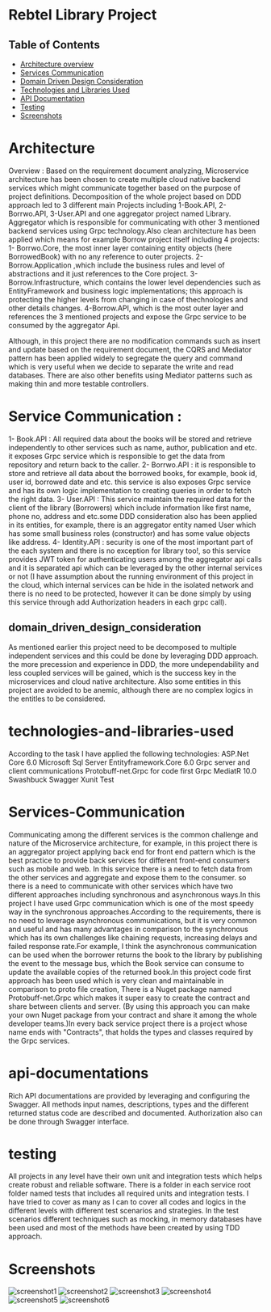 # Rebtel Library Project

## Table of Contents
* [Architecture overview](#architecture)
* [Services Communication](#services-communication)
* [Domain Driven Design Consideration](#domain_driven_design_consideration)
* [Technologies and Libraries Used](#technologies-and-libraries-used)
* [API Documentation](#api-documentations)
* [Testing](#testing)
* [Screenshots](#screenshots)


# Architecture
Overview : 
Based on the requirement document analyzing, Microservice architecture has been chosen to create multiple cloud native backend services which might communicate together based on the purpose of project definitions.
Decomposition of the whole project based on DDD approach led to 3 different main Projects including 1-Book.API, 2-Borrwo.API, 3-User.API and one aggregator project named Library. Aggregator which is responsible for communicating with other 3 mentioned backend services using Grpc technology.Also clean architecture has been applied which means for example Borrow project itself including 4 projects: 
1- Borrwo.Core, the most inner layer containing entity objects (here BorrowedBook) with no any reference to outer projects.
2- Borrow.Application ,which include the business rules and level of abstractions and it just references to the Core project.
3-Borrow.Infrastructure, which contains the lower level dependencies such as EntityFramework and business logic implementations; this approach is protecting the higher levels from changing in case of thechnologies and other details changes.
4-Borrow.API, which is the most outer layer and references the 3 mentioned projects and expose the Grpc service to be consumed by the aggregator Api.

Although, in this project there are no modification commands such as insert and update based on the requirement document, the CQRS and Mediator pattern has been applied widely to segregate the query and command which is very useful when we decide to separate the write and read databases. There are also other benefits using Mediator patterns such as making thin and more testable controllers.
<a name="#services-communication"/>
# Service Communication : 
1- Book.API : All required data about the books will be stored and retrieve independently to other services such as name, author, publication and etc. it exposes Grpc service which is responsible to get the data from repository and return back to the caller.
2- Borrwo.API : it is responsible to store and retrieve all data about the borrowed books, for example, book id, user id, borrowed date and etc. this service is also exposes Grpc service and has its own logic implementation to creating queries in order to fetch the right data.
3- User.API : This service maintain the required data for the client of the library (Borrowers) which include information like first name, phone no, address and etc.some DDD consideration also has been applied in its entities, for example, there is an aggregator entity named User which has some small business roles (constructor) and has some value objects like address.
4- Identity.API : security is one of the most important part of the each system and there is no exception for library too!, so this service provides JWT token for authenticating users among the aggregator api calls and it is separated api which can be leveraged by the other internal services or not (I have assumption about the running environment of this project in the cloud, which internal services can be hide in the isolated network and there is no need to be protected, however it can be done simply by using this service through add Authorization headers in each grpc call).

## domain_driven_design_consideration
As mentioned earlier this project need to be decomposed to multiple independent services and this could be done by leveraging DDD approach. the more precession and  experience in DDD, the more undependability and less coupled services will be gained, which is the success key in the microservices and cloud native architecture.
Also some entities in this project are avoided to be anemic, although there are no complex logics in the entitles to be considered.


# technologies-and-libraries-used

According to the task I have applied the following technologies:
ASP.Net Core 6.0
Microsoft Sql Server
Entityframework.Core 6.0
Grpc server and client communications
Protobuff-net.Grpc for code first Grpc
MediatR 10.0
Swashbuck Swagger
Xunit Test

# Services-Communication
Communicating among the different services is the common challenge and nature of the Microservice architecture, for example, in this project there is an aggregator project applying back end for front end pattern which is the best practice to provide back services for different front-end consumers such as mobile and web. In this service there is a need to fetch data from the other services and aggregate and expose them to the consumer. so there is a need to communicate with other services which have two different approaches including synchronous and asynchronous ways.In this project I have used Grpc communication which is one of the most speedy way in the synchronous approaches.According to the requirements, there is no need to leverage asynchronous communications, but it is very common and useful and has many advantages in comparison to the synchronous which has its own challenges like chaining requests, increasing delays and failed response rate.For example, I think the asynchronous communication can be used when the borrower returns the book to the library by publishing the event to the message bus, which the Book service can consume to update the available copies of the returned book.In this project code first approach has been used which is very clean and maintainable in comparison to proto file creation, There is a Nuget package named Protobuff-net.Grpc which makes it super easy to create the contract and share between clients and server. (By using this approach you can make your own Nuget package from your contract and share it among the whole developer teams.)In every back service project there is a project whose name ends with "Contracts", that holds the types and classes required by the Grpc services.


# api-documentations
Rich API documentations are provided by leveraging and configuring the Swagger.
All methods input names, descriptions, types and the different returned status code are described and documented.
Authorization also can be done through Swagger interface.

# testing
All projects in any level have their own unit and integration tests which helps create robust and reliable software. There is a folder in each service root folder named tests that includes all required units and integration tests. I have tried to cover as many as I can to cover all codes and logics in the different levels with different test scenarios and strategies. In the test scenarios different techniques such as mocking, in memory databases have been used and most of the methods have been created by using TDD approach.




# Screenshots
![screenshot1](./Documents/Screenshots/1.png)
![screenshot2](./Documents/Screenshots/2.png)
![screenshot3](./Documents/Screenshots/3.png)
![screenshot4](./Documents/Screenshots/4.png)
![screenshot5](./Documents/Screenshots/5.png)
![screenshot6](./Documents/Screenshots/6.png)







